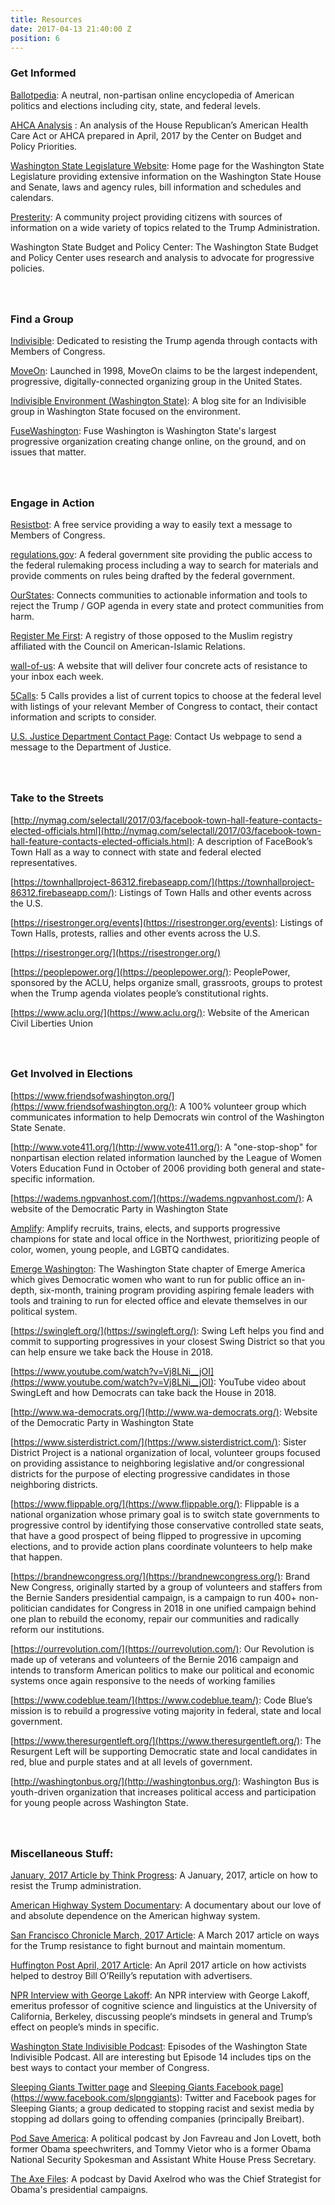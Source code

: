 ```yaml
---
title: Resources
date: 2017-04-13 21:40:00 Z
position: 6
---
```


### **Get Informed**

[<a href="https://www.ballotpedia.org/115th_United_States_Congress">Ballotpedia</a>](https://ballotpedia.org/115th_United_States_Congress):  A neutral, non-partisan online encyclopedia of American politics and elections including city, state, and federal levels.

[<a href="http://www.cbpp.org/sites/default/files/atoms/files/4-13-17health-factsheets-wa.pdf">AHCA Analysis</a>  ](http://www.cbpp.org/sites/default/files/atoms/files/4-13-17health-factsheets-wa.pdf): An analysis of the House Republican’s American Health Care Act or AHCA prepared in April, 2017 by the Center on Budget and Policy Priorities.

[<a href="http://leg.wa.gov/">Washington State Legislature Website</a>](http://leg.wa.gov/): Home page for the Washington State Legislature providing extensive information on the Washington State House and Senate, laws and agency rules, bill information and schedules and calendars.

[<a href="https://presterity.org/">Presterity</a>: ](https://presterity.org/)  A community project providing citizens with  sources of information on a wide variety of topics related to the Trump Administration.

[<a href="http://budgetandpolicy.org">](http://budgetandpolicy.org/)Washington State Budget and Policy Center</a>:  The Washington State Budget and Policy Center uses research and analysis to advocate for progressive policies.

### <br><br>Find a Group

[<a href="https://www.indivisibleguide.com/">Indivisible</a>](https://www.indivisibleguide.com/):  Dedicated to resisting the Trump agenda through contacts with Members of Congress.

[<a href="https://front.moveon.org/">MoveOn</a>](https://act.moveon.org/): Launched in 1998, MoveOn claims to be the largest independent, progressive, digitally-connected organizing group in the United States.

[<a href="https://indivisiblewaenvironment.wordpress.com/environment-leaders-summit-time/">Indivisible Environment (Washington State)</a>](https://indivisiblewaenvironment.wordpress.com/environment-leaders-summit-time/): A blog site for an Indivisible group in Washington State focused on the environment.

[<a href="http://fusewashington.org/">FuseWashington</a>](http://fusewashington.org/):  Fuse Washington is Washington State's largest progressive organization creating change online, on the ground, and on issues that matter.

### <br><br>Engage in Action

[<a href="https://resistbot.io/">Resistbot</a>](https://resistbot.io/): A free service providing a way to easily text a message to Members of Congress.

[<a href="https://www.regulations.gov/searchResults?rpp=25&so=DESC&sb=postedDate&po=0&cs=3&dct=N%2BFR%2BPR">regulations.gov</a>](https://www.regulations.gov/searchResults?rpp=25&so=DESC&sb=postedDate&po=0&cs=3&dct=N%2BFR%2BPR): A federal government site providing the public access to the federal rulemaking process including a way to search for materials and provide comments on rules being drafted by the federal government.

[<a href="https://www.ourstates.org/#ourstates">OurStates</a>](https://www.ourstates.org/#ourstates): Connects communities to actionable information and tools to reject the Trump / GOP agenda in every state and protect communities from harm.

[<a href="https://registermefirst.com/">Register Me First</a>](https://registermefirst.com/): A registry of those opposed to the Muslim registry affiliated with the Council on American-Islamic Relations.

[<a href="https://www.wall-of-us.org/">wall-of-us</a>](https://www.wall-of-us.org/): A website that will deliver four concrete acts of resistance to your inbox each week.

[<a href="https://5calls.org/">5Calls</a>](https://5calls.org/): 5 Calls provides a list of current topics to choose at the federal level with listings of your relevant Member of Congress to contact, their contact information and scripts to consider.

<a href="https://www.justice.gov/doj/webform/your-message-department-justice">U.S. Justice Department Contact Page</a>:  Contact Us webpage to send a message to the Department of Justice.

### <br><br>Take to the Streets

[http://nymag.com/selectall/2017/03/facebook-town-hall-feature-contacts-elected-officials.html](http://nymag.com/selectall/2017/03/facebook-town-hall-feature-contacts-elected-officials.html): A description of FaceBook’s Town Hall as a way to connect with state and federal elected representatives.

[https://townhallproject-86312.firebaseapp.com/](https://townhallproject-86312.firebaseapp.com/): Listings of Town Halls and other events across the U.S.

[https://risestronger.org/events](https://risestronger.org/events): Listings of Town Halls, protests, rallies and other events across the U.S.

[https://risestronger.org/](https://risestronger.org/)

[https://peoplepower.org/](https://peoplepower.org/): PeoplePower, sponsored by the ACLU, helps organize small, grassroots, groups to protest when the Trump agenda violates people’s constitutional rights.

[https://www.aclu.org/](https://www.aclu.org/): Website of the American Civil Liberties Union

### <br><br>Get Involved in Elections

[https://www.friendsofwashington.org/](https://www.friendsofwashington.org/): A 100% volunteer group which communicates information to help Democrats win control of the Washington State Senate.

[http://www.vote411.org/](http://www.vote411.org/): A "one-stop-shop" for nonpartisan election related information launched by the League of Women Voters Education Fund in October of 2006 providing both general and state-specific information.

[https://wadems.ngpvanhost.com/](https://wadems.ngpvanhost.com/): A website of the Democratic Party in Washington State

[<a href="http://amplify.win/">Amplify</a>](http://amplify.win/): Amplify recruits, trains, elects, and supports progressive champions for state and local office in the Northwest, prioritizing people of color, women, young people, and LGBTQ candidates.

<a href="http://www.emergeamerica.org/EmergeWA">Emerge Washington</a>:  The Washington State chapter of Emerge America which gives Democratic women who want to run for public office an in-depth, six-month, training program providing aspiring female leaders with tools and training to run for elected office and elevate themselves in our political system.

[https://swingleft.org/](https://swingleft.org/): Swing Left helps you find and commit to supporting progressives in your closest Swing District so that you can help ensure we take back the House in 2018.

[https://www.youtube.com/watch?v=Vj8LNi__jOI](https://www.youtube.com/watch?v=Vj8LNi__jOI): YouTube video about SwingLeft and how Democrats can take back the House in 2018.

[http://www.wa-democrats.org/](http://www.wa-democrats.org/): Website of the Democratic Party in Washington State

[https://www.sisterdistrict.com/](https://www.sisterdistrict.com/): Sister District Project is a national organization of local, volunteer groups focused on providing assistance to neighboring legislative and/or congressional districts for the purpose of electing progressive candidates in those neighboring districts.

[https://www.flippable.org/](https://www.flippable.org/): Flippable is a national organization whose primary goal is to switch state governments to progressive control by identifying those conservative controlled state seats, that have a good prospect of being flipped to progressive in upcoming elections, and to provide action plans coordinate volunteers to help make that happen.

[https://brandnewcongress.org/](https://brandnewcongress.org/): Brand New Congress, originally started by a group of volunteers and staffers from the Bernie Sanders presidential campaign, is a campaign to run 400\+ non-politician candidates for Congress in 2018 in one unified campaign behind one plan to rebuild the economy, repair our communities and radically reform our institutions.

[https://ourrevolution.com/](https://ourrevolution.com/): Our Revolution is made up of veterans and volunteers of the Bernie 2016 campaign and intends to transform American politics to make our political and economic systems once again responsive to the needs of working families

[https://www.codeblue.team/](https://www.codeblue.team/): Code Blue’s mission is to rebuild a progressive voting majority in federal, state and local government.

[https://www.theresurgentleft.org/](https://www.theresurgentleft.org/): The Resurgent Left will be supporting Democratic state and local candidates in red, blue and purple states and at all levels of government.

[http://washingtonbus.org/](http://washingtonbus.org/): Washington Bus is youth-driven organization that increases political access and participation for young people across Washington State.

### <br><br>Miscellaneous Stuff:

[<a href="https://thinkprogress.org/a-simple-guide-to-how-you-can-throw-sand-in-the-trump-administrations-gears-64843da93664">January, 2017 Article by Think Progress</a>](https://thinkprogress.org/a-simple-guide-to-how-you-can-throw-sand-in-the-trump-administrations-gears-64843da93664): A January, 2017, article on how to resist the Trump administration.

[<a href="http://bepreparedtostop.org/">American Highway System Documentary</a>](http://bepreparedtostop.org/):  A documentary about our love of and absolute dependence on the American highway system.

[<a href="http://www.sfchronicle.com/politics/article/Next-step-for-Trump-resistance-Get-organized-11011955.php">San Francisco Chronicle March, 2017 Article</a>](http://www.sfchronicle.com/politics/article/Next-step-for-Trump-resistance-Get-organized-11011955.php): A March 2017 article on ways for the Trump resistance to fight burnout and maintain momentum.

[<a href="http://www.huffingtonpost.com/entry/bill-oreilly-advertiser-boycott_us_58ebdf24e4b0df7e20446bb4">Huffington Post April, 2017 Article</a>](http://www.huffingtonpost.com/entry/bill-oreilly-advertiser-boycott_us_58ebdf24e4b0df7e20446bb4): An April 2017 article on how activists helped to destroy Bill O’Reilly’s reputation with advertisers.

[<a href="http://ualrpublicradio.org/post/read-our-full-conversation-george-lakoff-your-brain-trump#stream/0">NPR Interview with  George Lakoff</a>](http://ualrpublicradio.org/post/read-our-full-conversation-george-lakoff-your-brain-trump#stream/0): An NPR interview with George Lakoff, emeritus professor of cognitive science and linguistics at the University of California, Berkeley, discussing people‘s mindsets in general and Trump’s effect on people’s minds in specific.

<a href="https://soundcloud.com/wsip">Washington State Indivisible Podcast</a>:  Episodes of the Washington State Indivisible Podcast.  All are interesting but Episode 14 includes tips on the best ways to contact your member of Congress.

[<a href="https://twitter.com/slpng_giants">Sleeping Giants Twitter page</a> ](https://twitter.com/slpng_giants) and <a href="[https://www.facebook.com/slpnggiants">Sleeping Giants Facebook page</a>](https://www.facebook.com/slpnggiants): Twitter and Facebook pages for Sleeping Giants; a group dedicated to stopping racist and sexist media by stopping ad dollars going to offending companies (principally Breibart).

<a href="https://getcrookedmedia.com/here-have-a-podcast-78ee56b5a323"> Pod Save America</a>:   A political podcast by Jon Favreau and Jon Lovett, both former Obama speechwriters, and Tommy Vietor who is a former Obama National Security Spokesman and Assistant White House Press Secretary.

<a href="http://podcast.cnn.com/axefiles">The Axe Files</a>:  A podcast by David Axelrod who was  the Chief Strategist for Obama's presidential campaigns.